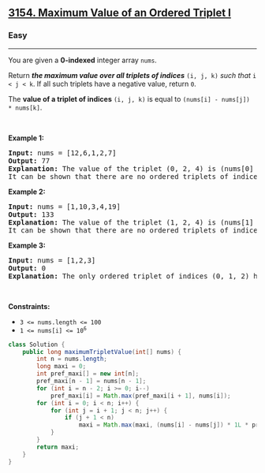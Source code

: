 <h2><a href="https://leetcode.com/problems/maximum-value-of-an-ordered-triplet-i">3154. Maximum Value of an Ordered Triplet I</a></h2><h3>Easy</h3><hr><p>You are given a <strong>0-indexed</strong> integer array <code>nums</code>.</p>

<p>Return <em><strong>the maximum value over all triplets of indices</strong></em> <code>(i, j, k)</code> <em>such that</em> <code>i &lt; j &lt; k</code>. If all such triplets have a negative value, return <code>0</code>.</p>

<p>The <strong>value of a triplet of indices</strong> <code>(i, j, k)</code> is equal to <code>(nums[i] - nums[j]) * nums[k]</code>.</p>

<p>&nbsp;</p>
<p><strong class="example">Example 1:</strong></p>

<pre>
<strong>Input:</strong> nums = [12,6,1,2,7]
<strong>Output:</strong> 77
<strong>Explanation:</strong> The value of the triplet (0, 2, 4) is (nums[0] - nums[2]) * nums[4] = 77.
It can be shown that there are no ordered triplets of indices with a value greater than 77. 
</pre>

<p><strong class="example">Example 2:</strong></p>

<pre>
<strong>Input:</strong> nums = [1,10,3,4,19]
<strong>Output:</strong> 133
<strong>Explanation:</strong> The value of the triplet (1, 2, 4) is (nums[1] - nums[2]) * nums[4] = 133.
It can be shown that there are no ordered triplets of indices with a value greater than 133.
</pre>

<p><strong class="example">Example 3:</strong></p>

<pre>
<strong>Input:</strong> nums = [1,2,3]
<strong>Output:</strong> 0
<strong>Explanation:</strong> The only ordered triplet of indices (0, 1, 2) has a negative value of (nums[0] - nums[1]) * nums[2] = -3. Hence, the answer would be 0.
</pre>

<p>&nbsp;</p>
<p><strong>Constraints:</strong></p>

<ul>
	<li><code>3 &lt;= nums.length &lt;= 100</code></li>
	<li><code>1 &lt;= nums[i] &lt;= 10<sup>6</sup></code></li>
</ul>

```java
class Solution {
    public long maximumTripletValue(int[] nums) {
        int n = nums.length;
        long maxi = 0;
        int pref_maxi[] = new int[n];
        pref_maxi[n - 1] = nums[n - 1];
        for (int i = n - 2; i >= 0; i--)
            pref_maxi[i] = Math.max(pref_maxi[i + 1], nums[i]);
        for (int i = 0; i < n; i++) {
            for (int j = i + 1; j < n; j++) {
                if (j + 1 < n)
                    maxi = Math.max(maxi, (nums[i] - nums[j]) * 1L * pref_maxi[j + 1]);
            }
        }
        return maxi;
    }
}
```
